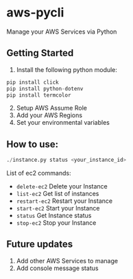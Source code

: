 aws-pycli
==============================

Manage your AWS Services via Python

Getting Started
------------

1. Install the following python module:
```python
pip install click
pip install python-dotenv
pip install termcolor
```

2. Setup AWS Assume Role
3. Add your AWS Regions
4. Set your environmental variables

How to use:
------------
```python
./instance.py status <your_instance_id>
```

List of ec2 commands:
- `delete-ec2`     Delete your Instance
- `list-ec2`       Get list of instances
- `restart-ec2`    Restart your Instance
- `start-ec2`      Start your Instance
- `status`         Get Instance status
- `stop-ec2`       Stop your Instance


Future updates
------------
1. Add other AWS Services to manage
2. Add console message status